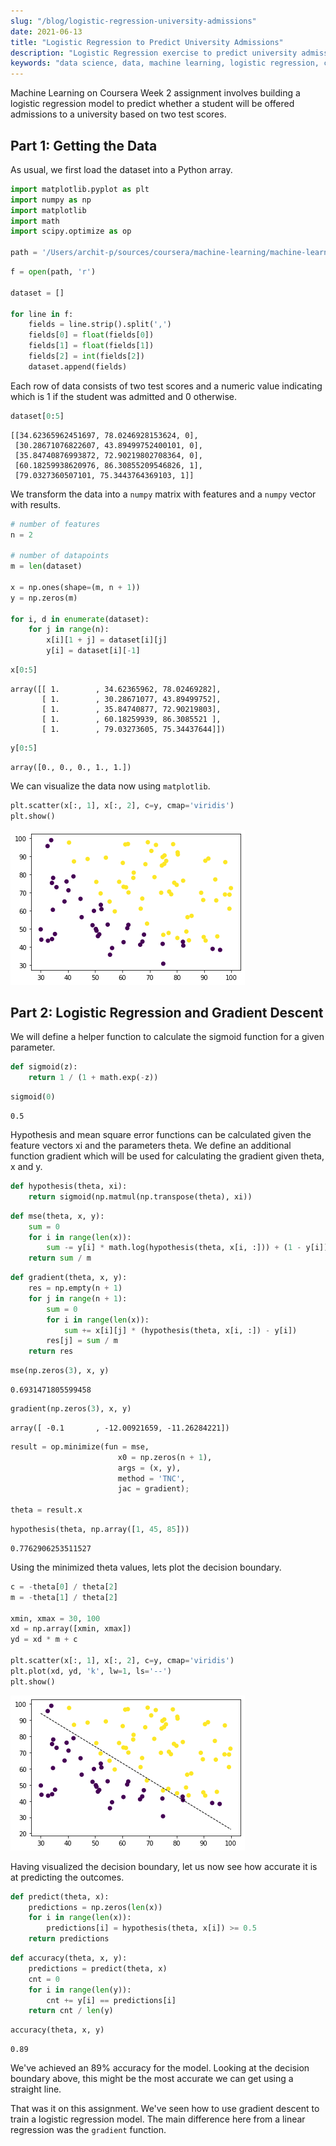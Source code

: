 ```yaml
---
slug: "/blog/logistic-regression-university-admissions"
date: 2021-06-13
title: "Logistic Regression to Predict University Admissions"
description: "Logistic Regression exercise to predict university admissions. Part of Coursera Machine Learning by Andrew Ng"
keywords: "data science, data, machine learning, logistic regression, coursera"
---
```


Machine Learning on Coursera Week 2 assignment involves building a logistic regression model to predict whether a student will be offered admissions to a university based on two test scores.

## Part 1: Getting the Data
As usual, we first load the dataset into a Python array.


```python
import matplotlib.pyplot as plt
import numpy as np
import matplotlib
import math
import scipy.optimize as op

path = '/Users/archit-p/sources/coursera/machine-learning/machine-learning-ex2/ex2/ex2data1.txt'
```


```python
f = open(path, 'r')

dataset = []

for line in f:
    fields = line.strip().split(',')
    fields[0] = float(fields[0])
    fields[1] = float(fields[1])
    fields[2] = int(fields[2])
    dataset.append(fields)
```

Each row of data consists of two test scores and a numeric value indicating which is 1 if the student was admitted and 0 otherwise.


```python
dataset[0:5]
```




    [[34.62365962451697, 78.0246928153624, 0],
     [30.28671076822607, 43.89499752400101, 0],
     [35.84740876993872, 72.90219802708364, 0],
     [60.18259938620976, 86.30855209546826, 1],
     [79.0327360507101, 75.3443764369103, 1]]



We transform the data into a `numpy` matrix with features and a `numpy` vector with results.


```python
# number of features
n = 2

# number of datapoints
m = len(dataset)

x = np.ones(shape=(m, n + 1))
y = np.zeros(m)

for i, d in enumerate(dataset):
    for j in range(n):
        x[i][1 + j] = dataset[i][j]
        y[i] = dataset[i][-1]
```


```python
x[0:5]
```




    array([[ 1.        , 34.62365962, 78.02469282],
           [ 1.        , 30.28671077, 43.89499752],
           [ 1.        , 35.84740877, 72.90219803],
           [ 1.        , 60.18259939, 86.3085521 ],
           [ 1.        , 79.03273605, 75.34437644]])




```python
y[0:5]
```




    array([0., 0., 0., 1., 1.])



We can visualize the data now using `matplotlib`.


```python
plt.scatter(x[:, 1], x[:, 2], c=y, cmap='viridis')
plt.show()
```


    
![png](./images/assignment-2-output_11_0.png)
    


## Part 2: Logistic Regression and Gradient Descent

We will define a helper function to calculate the sigmoid function for a given parameter.


```python
def sigmoid(z):
    return 1 / (1 + math.exp(-z))
```


```python
sigmoid(0)
```




    0.5



Hypothesis and mean square error functions can be calculated given the feature vectors xi and the parameters theta. We define an additional function gradient which will be used for calculating the gradient given theta, x and y.


```python
def hypothesis(theta, xi):
    return sigmoid(np.matmul(np.transpose(theta), xi))
```


```python
def mse(theta, x, y):
    sum = 0
    for i in range(len(x)):
        sum -= y[i] * math.log(hypothesis(theta, x[i, :])) + (1 - y[i]) * math.log(1 - hypothesis(theta, x[i, :]))
    return sum / m
```


```python
def gradient(theta, x, y):
    res = np.empty(n + 1)
    for j in range(n + 1):
        sum = 0
        for i in range(len(x)):
            sum += x[i][j] * (hypothesis(theta, x[i, :]) - y[i])
        res[j] = sum / m
    return res
```


```python
mse(np.zeros(3), x, y)
```




    0.6931471805599458




```python
gradient(np.zeros(3), x, y)
```




    array([ -0.1       , -12.00921659, -11.26284221])




```python
result = op.minimize(fun = mse,
                        x0 = np.zeros(n + 1),
                        args = (x, y),
                        method = 'TNC',
                        jac = gradient);

theta = result.x
```


```python
hypothesis(theta, np.array([1, 45, 85]))
```




    0.7762906253511527



Using the minimized theta values, lets plot the decision boundary.


```python
c = -theta[0] / theta[2]
m = -theta[1] / theta[2]

xmin, xmax = 30, 100
xd = np.array([xmin, xmax])
yd = xd * m + c

plt.scatter(x[:, 1], x[:, 2], c=y, cmap='viridis')
plt.plot(xd, yd, 'k', lw=1, ls='--')
plt.show()
```


    
![png](./images/assignment-2-output_24_0.png)
    


Having visualized the decision boundary, let us now see how accurate it is at predicting the outcomes.


```python
def predict(theta, x):
    predictions = np.zeros(len(x))
    for i in range(len(x)):
        predictions[i] = hypothesis(theta, x[i]) >= 0.5
    return predictions
```


```python
def accuracy(theta, x, y):
    predictions = predict(theta, x)
    cnt = 0
    for i in range(len(y)):
        cnt += y[i] == predictions[i]
    return cnt / len(y)
```


```python
accuracy(theta, x, y)
```




    0.89



We've achieved an 89% accuracy for the model. Looking at the decision boundary above, this might be the most accurate we can get using a straight line.

That was it on this assignment. We've seen how to use gradient descent to train a logistic regression model. The main difference here from a linear regression was the `gradient` function.
